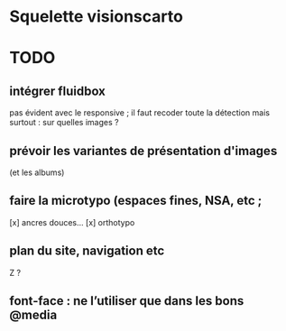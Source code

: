 # Squelette visionscarto

# TODO

## intégrer fluidbox
pas évident avec le responsive ; il faut recoder toute la détection
mais surtout : sur quelles images ?

## prévoir les variantes de présentation d'images
(et les albums)

## faire la microtypo (espaces fines, <span class=caps>NSA</span>, etc ;
[x] ancres douces…
[x] orthotypo

## plan du site, navigation etc
Z ?

## font-face : ne l’utiliser que dans les bons @media

